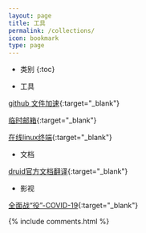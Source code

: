 ```yaml
---
layout: page
title: 工具
permalink: /collections/
icon: bookmark
type: page
---
```


* 类别
{:toc}

- 工具

[github 文件加速](../tools/gh_proxy/){:target="_blank"} 

[临时邮箱](http://tempmail.arronlong.com/){:target="_blank"} 

[在线linux终端](../tools/terminal.html){:target="_blank"} 

- 文档

[druid官方文档翻译](../druid_doc_cn/){:target="_blank"} 

- 影视

[全面战“役”-COVID-19](../tools/video/covid-19.html){:target="_blank"} 

{% include comments.html %}
